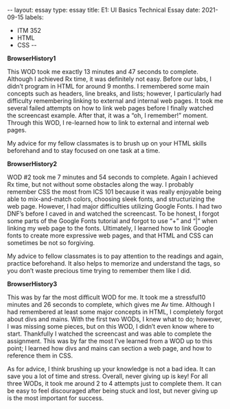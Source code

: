 --
layout: essay
type: essay
title: E1: UI Basics Technical Essay
date: 2021-09-15
labels:
  - ITM 352
  - HTML
  - CSS
--

<b>BrowserHistory1</b>

This WOD took me exactly 13 minutes and 47 seconds to complete. Although I achieved Rx time, it was definitely not easy. Before our labs, I didn’t program in HTML for around 9 months. I remembered some main concepts such as headers, line breaks, and lists; however, I particularly had difficulty remembering linking to external and internal web pages. It took me several failed attempts on how to link web pages before I finally watched the screencast example. After that, it was a “oh, I remember!” moment. Through this WOD, I re-learned how to link to external and internal web pages. 

My advice for my fellow classmates is to brush up on your HTML skills beforehand and to stay focused on one task at a time. 

<b>BrowserHistory2</b>

WOD #2 took me 7 minutes and 54 seconds to complete. Again I achieved Rx time, but not without some obstacles along the way. I probably remember CSS the most from ICS 101 because it was really enjoyable being able to mix-and-match colors, choosing sleek fonts, and structurizing the web page. However, I had major difficulties utilizing Google Fonts. I had two DNF’s before I caved in and watched the screencast. To be honest, I forgot some parts of the Google Fonts tutorial and forgot to use “+” and “|” when linking my web page to the fonts. Ultimately, I learned how to link Google fonts to create more expressive web pages, and that HTML and CSS can sometimes be not so forgiving. 

My advice to fellow classmates is to pay attention to the readings and again, practice beforehand. It also helps to memorize and understand the tags, so you don’t waste precious time trying to remember them like I did. 

<b>BrowserHistory3</b>

This was by far the most difficult WOD for me. It took me a stressful10 minutes and 26 seconds to complete, which gives me Av time. Although I had remembered at least some major concepts in HTML, I completely forgot about divs and mains. With the first two WODs, I knew what to do; however, I was missing some pieces, but on this WOD, I didn’t even know where to start. Thankfully I watched the screencast and was able to complete the assignment. This was by far the most I’ve learned from a WOD up to this point; I learned how divs and mains can section a web page, and how to reference them in CSS. 

As for advice, I think brushing up your knowledge is not a bad idea. It can save you a lot of time and stress. Overall, never giving up is key! For all three WODs, it took me around 2 to 4 attempts just to complete them. It can be easy to feel discouraged after being stuck and lost, but never giving up is the most important for success. 


